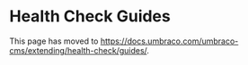 # Health Check Guides

This page has moved to <a href="https://docs.umbraco.com/umbraco-cms/extending/health-check/guides/">https://docs.umbraco.com/umbraco-cms/extending/health-check/guides/</a>.